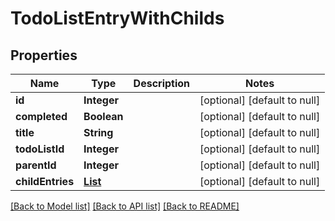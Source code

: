 # TodoListEntryWithChilds
## Properties

| Name | Type | Description | Notes |
|------------ | ------------- | ------------- | -------------|
| **id** | **Integer** |  | [optional] [default to null] |
| **completed** | **Boolean** |  | [optional] [default to null] |
| **title** | **String** |  | [optional] [default to null] |
| **todoListId** | **Integer** |  | [optional] [default to null] |
| **parentId** | **Integer** |  | [optional] [default to null] |
| **childEntries** | [**List**](TodoListEntry.md) |  | [optional] [default to null] |

[[Back to Model list]](../README.md#documentation-for-models) [[Back to API list]](../README.md#documentation-for-api-endpoints) [[Back to README]](../README.md)

